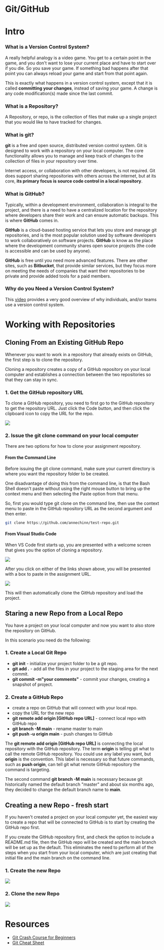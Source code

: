 # Git/GitHub 

# Intro

### What is a Version Control System?

A really helpful analogy is a video game. You get to a certain point in the game, and you don't want to lose your current place and have to start over if you die. So you save your game. If something bad happens after that point you can always reload your game and start from that point again. 

This is exactly what happens in a version control system, except that it is called **committing your changes**, instead of saving your game. A change is any code modification\(s\) made since the last commit.

### What is a Repository?

A Repository, or repo, is the collection of files that make up a single project that you would like to have tracked for changes.

### What is git?

**git** is a free and open source, distributed version control system. Git is designed to work with a repository on your local computer. The core functionality allows you to manage and keep track of changes to the collection of files in your repository over time. 

Internet access, or collaboration with other developers, is not required. Git does support sharing repositories with others across the internet, but at its core, **its primary focus is source code control in a local repository**.

### What is GitHub?


Typically, within a development environment, collaboration is integral to the project, and there is a need to have a centralized location for the repository where developers share their work and can ensure automatic backups. This is where **GitHub** comes in.

**GitHub** is a cloud-based hosting service that lets you store and manage git repositories, and is the most popular solution used by software developers to work collaboratively on software projects.  **GitHub** is know as the place where the development community shares open source projects (the code is accessible and can be used by anyone). 

**GitHub** is free until you need more advanced features. There are other sites, such as **Bitbucket**, that provide similar services, but they focus more on meeting the needs of companies that want their repositories to be private and provide added tools for a paid members.

### Why do you Need a Version Control System?

This [video](https://www.youtube.com/watch?v=rbZf3lPMOYY&list=PLVYDhqbgYpYXbAL\_Hps1Y--THRmaTFipj&index=9) provides a very good overview of why individuals, and/or teams use a version control system.

# Working with Repositories

## Cloning From an Existing GitHub Repo

Whenever you want to work in a repository that already exists on GitHub, the first step is to clone the repository.

Cloning a repository creates a copy of a GitHub repository on your local computer and establishes a connection between the two repositories so that they can stay in sync.

### 1. Get the GitHub repository URL
To clone a GitHub repository, you need to first go to the GitHub repository to get the repository URL. Just click the Code button, and then click the clipboard icon to copy the URL for the repo.

![](./images/git-clone-1.png)


### 2. Issue the git clone command on your local computer

There are two options for how to clone your assignment repository.

#### From the Command Line

Before issuing the git clone command, make sure your current directory is where you want the repository folder to be created. 

One disadvantage of doing this from the command line, is that the Bash Shell doesn't paste without using the right mouse button to bring up the context menu and then selecting the Paste option from that menu.

So, first you would type git clone on the command line, then use the context menu to paste in the GitHub repository URL as the second argument and then enter.

```bash
git clone https://github.com/annechinn/test-repo.git

```

#### From Visual Studio Code

When VS Code first starts up, you are presented with a welcome screen that gives you the option of cloning a repository.

![](https://raw.githubusercontent.com/hoc-labs/images/main/assignments-intro-7.png)

After you click on either of the links shown above, you will be presented with a box to paste in the assignment URL.

![](https://raw.githubusercontent.com/hoc-labs/images/main/assignments-intro-8.png)

This will then automatically clone the GitHub repository and load the project.

## Staring a new Repo from a Local Repo

You have a project on your local computer and now you want to also store the repository on GitHub.

In this scenario you need do the following:

### 1. Create a Local Git Repo
* **git init** - initialize your project folder to be a git repo.
* **git add .** - add all the files in your project to the staging area for the next commit.
* **git commit -m"your comments"** - commit your changes, creating a snapshot of project.

### 2. Create a GitHub Repo
* create a repo on GitHub that will connect with your local repo.
* copy the URL for the new repo
* **git remote add origin [GitHub repo URL]** - connect local repo with GitHub repo
* **git branch -M main** - rename master to main
* **git push -u origin main** - push changes to GitHub


The **git remote add origin [GitHub repo URL]** is connecting the local repository with the GitHub repository. The term **origin** is telling git what to call the remote GitHub repository. You could use any label you want, but **origin** is the convention. This label is necessary so that future commands, such as **push origin**, can tell git what remote GitHub repository the command is targeting.

The second command **git branch -M main** is necessary because git historically named the default branch "master" and about six months ago, they decided to change the default branch name to **main**. 

## Creating a new Repo - fresh start
If you haven't created a project on your local computer yet, the easiest way to create a repo that will be connected to GitHub is to start by creating the GitHub repo first.

If you create the GitHub repository first, and check the option to include a README.md file, then the GitHub repo will be created and the main branch will be set up as the default. This eliminates the need to perform all of the steps when you start from your local computer, which are just creating that initial file and the main branch on the command line.

### 1. Create the new Repo

![](./images/git-new-readme.png)

### 2. Clone the new Repo

![](./images/git-clone-1.png)

# Resources
* [Git Crash Course for Beginners](https://youtu.be/SWYqp7iY_Tc)
* [Git Cheat Sheet](https://education.github.com/git-cheat-sheet-education.pdf)






